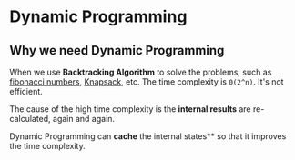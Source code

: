 # Dynamic Programming

## Why we need Dynamic Programming

When we use **Backtracking Algorithm** to solve the problems, such as [fibonacci numbers](https://en.wikipedia.org/wiki/Fibonacci_number), [Knapsack](https://en.wikipedia.org/wiki/Knapsack_problem), etc. The time complexity is `0(2^n)`. It's not efficient.

The cause of the high time complexity is the **internal results** are re-calculated, again and again.

Dynamic Programming can **cache** the internal states** so that it improves the time complexity.

